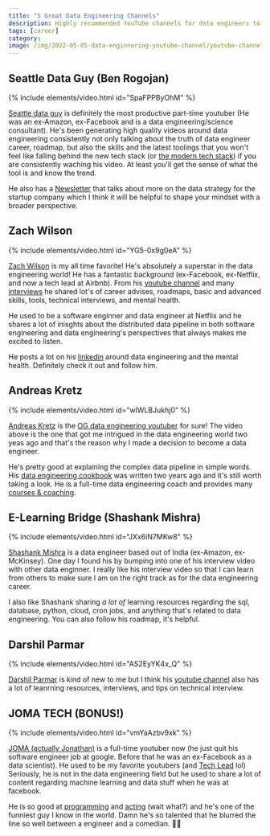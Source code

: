 ```yaml
---
title: "5 Great Data Engineering Channels"
description: Highly recommended YouTube channels for data engineers to help them ace their data engineering careers.
tags: [career]
category:
image: /img/2022-05-05-data-enginnering-youtube-channel/youtube-channel.jpeg
---
```


## Seattle Data Guy (Ben Rogojan)

{% include elements/video.html id="SpaFPPByOhM" %}

[Seattle data guy](https://www.linkedin.com/in/benjaminrogojan/) is definitely the most productive part-time youtuber (He was an ex-Amazon, ex-Facebook and is a data engineering/science consultant). He's been generating high quality videos around data engineering consistently not only talking about the truth of data engineer career, roadmap, but also the skills and the latest toolings that you won't feel like falling behind the new tech stack (or [the modern tech stack](https://www.youtube.com/watch?v=-ClWgwC0Sbw)) if you are consistently waching his video. At least you'll get the sense of what the tool is and know the trend.

He also has a [Newsletter](https://seattledataguy.substack.com/) that talks about more on the data strategy for the startup company which I think it will be helpful to shape your mindset with a broader perspective.


## Zach Wilson

{% include elements/video.html id="YG5-0x9g0eA" %}

[Zach Wilson](https://www.linkedin.com/in/eczachly/) is my all time favorite! He's absolutely a superstar in the data engineering world! He has a fantastic background (ex-Facebook, ex-Netflix, and now a tech lead at Airbnb). From his [youtube channel](https://www.youtube.com/c/DatawithZach/featured) and many [interviews](https://www.youtube.com/watch?v=NWVindWhIX8&list=PLu3aHfPR4Pynlsoku-MONgOqfxG3ReV2K&index=5) he shared lot's of career advises, roadmaps, basic and advanced skills, tools, technical interviews, and mental health. 

He used to be a software enginner and data engineer at Netflix and he shares a lot of inisghts about the distributed data pipeline in both software engineering and data engineering's perspectives that always makes me excited to listen.

He posts a lot on his [linkedin](https://www.linkedin.com/in/eczachly/) around data engineering and the mental health. Definitely check it out and follow him.


## Andreas Kretz

{% include elements/video.html id="wlWLBJukhj0" %}

[Andreas Kretz](https://www.linkedin.com/in/andreas-kretz/) is the [OG data engineering youtuber](https://www.youtube.com/channel/UCY8mzqqGwl5_bTpBY9qLMAA) for sure! The video above is the one that got me intrigued in the data engineering world two yeas ago and that's the reason why I made a decision to become a data engineer. 

He's pretty good at explaining the complex data pipeline in simple words. His [data engineering cookbook](https://github.com/andkret/Cookbook) was written two years ago and it's still worth taking a look. He is a full-time data engineering coach and provides many [courses & coaching](https://learndataengineering.com/).



## E-Learning Bridge (Shashank Mishra)

{% include elements/video.html id="JXx6iN7MKw8" %}

[Shashank Mishra](https://www.linkedin.com/in/shashank219/) is a data engineer based out of India (ex-Amazon, ex-McKinsey). One day I found his by bumping into one of his interview video with other data enginner. I really like his interview video so that I can learn from others to make sure I am on the right track as for the data engineering career.

I also like Shashank sharing *a lot of* learning resources regarding the sql, database, python, cloud, cron jobs, and anything that's related to data engineering. You can also follow his roadmap, it's helpful.

## Darshil Parmar

{% include elements/video.html id="AS2EyYK4x_Q" %}

[Darshil Parmar](https://www.linkedin.com/in/darshil-parmar/) is kind of new to me but I think his [youtube channel](https://www.youtube.com/channel/UCChmJrVa8kDg05JfCmxpLRw) also has a lot of leanrning resources, interviews, and tips on technical interview.



## JOMA TECH (BONUS!)

{% include elements/video.html id="vmYaAzbv9xk" %}

[JOMA (actually Jonathan)](https://www.linkedin.com/in/jomamedia/) is a full-time youtuber now (he just quit his software engineer job at google. Before that he was an ex-Facebook as a data scientist). He used to be my favorite youtubers (and [Tech Lead](https://www.youtube.com/c/TechLead) lol)
Seriously, he is not in the data engineering field but he used to share a lot of content regarding machine learning and data stuff when he was at facebook.

He is so good at [programming](https://www.youtube.com/watch?v=1fPWr0d5zBE) and [acting](https://www.youtube.com/watch?v=Hv6EMd8dlQk) (wait what?) and he's one of the funniest guy I know in the world. Damn he's so talented that he blurred the line so well between a engineer and a comedian. 🤣🤣
